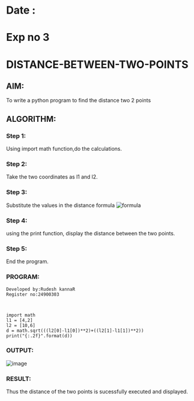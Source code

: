 # Date :
# Exp no 3
# DISTANCE-BETWEEN-TWO-POINTS

## AIM:
To write a python program to find the distance two 2 points
## ALGORITHM:
### Step 1: 
Using import math function,do the calculations.
### Step 2: 
Take the two coordinates as l1 and l2.
### Step 3: 
Substitute the values in the distance formula 
![formula](/formula.JPG)
### Step 4: 
using the print function, display the distance between the two points.
### Step 5: 
End the program.
### PROGRAM:
```
Developed by:Rudesh kannaR 
Register no:24900303



import math 
l1 = [4,2]
l2 = [10,6]
d = math.sqrt(((l2[0]-l1[0])**2)+((l2[1]-l1[1])**2))
print("{:.2f}".format(d))

```
### OUTPUT:
![image](https://github.com/user-attachments/assets/553618ab-bebc-4400-86d3-a7aa2f8353c0)

### RESULT:
Thus the distance of the two points is sucessfully executed and displayed.
